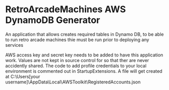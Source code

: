 ﻿# RetroArcadeMachines AWS DynamoDB Generator
An application that allows creates required tables in Dynamo DB, to be able to run retro arcade machines thie must be run prior to deploying any services


AWS access key and secret key needs to be added to have this application work.
Values are not kept in source control for so that ther are never accidently shared.
The code to add profile credentials to your local environment is commented out in StartupExtensions.
A file will get created at C:\Users\[your username]\AppData\Local\AWSToolkit\RegisteredAccounts.json